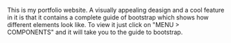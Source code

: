 This is my portfolio website. A visually appealing deasign and a cool feature in it is that it contains a complete guide of bootstrap which shows how different elements look like.
To view it just click on "MENU > COMPONENTS" and it will take you to the guide to bootstrap.
